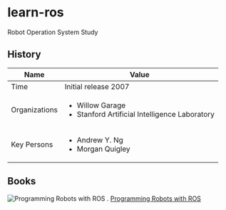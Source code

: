 # learn-ros
Robot Operation System Study

## History

| Name | Value |
| --- | --- |
| Time | Initial release	2007 |
| Organizations | <ul><li>Willow Garage <li>Stanford Artificial Intelligence Laboratory</ul> |
| Key Persons | <ul><li>Andrew Y. Ng <li>Morgan Quigley</ul> |

## Books

![Programming Robots with ROS](https://images-na.ssl-images-amazon.com/images/I/51GXUz7PjEL._SX379_BO1,204,203,200_.jpg) . 
[Programming Robots with ROS](https://amzn.to/2RgqFJ2)
